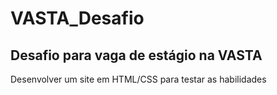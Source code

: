 # VASTA_Desafio
## Desafio para vaga de estágio na VASTA

Desenvolver um site em HTML/CSS para testar as habilidades

